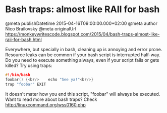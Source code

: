 # Bash traps: almost like RAII for bash

@meta publishDatetime 2015-04-16T09:00:00.000+02:00
@meta author Nico Brailovsky
@meta originalUrl https://monkeywritescode.blogspot.com/2015/04/bash-traps-almost-like-raii-for-bash.html

Everywhere, but specially in bash, cleaning up is annoying and error prone. Resource leaks can be common if your bash script is interrupted half-way. Do you need to execute something always, even if your script fails or gets killed? Try using traps:

```c++
#!/bin/bash
foobar() {<br/>    echo "See ya!"<br/>}
trap "foobar" EXIT
```

It doesn't mater how you end this script, "foobar" will always be executed. Want to read more about bash traps? Check <http://linuxcommand.org/wss0160.php>

